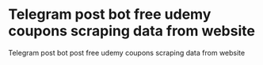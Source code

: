 # Telegram post bot free udemy coupons scraping data from website 
Telegram post bot post  free udemy coupons  scraping data from website 
